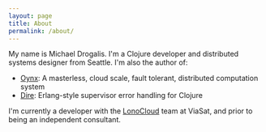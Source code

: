 ```yaml
---
layout: page
title: About
permalink: /about/
---
```


My name is Michael Drogalis. I'm a Clojure developer and distributed systems designer from Seattle. I'm also the author of:
- [Oynx](https://github.com/MichaelDrogalis/onyx): A masterless, cloud scale, fault tolerant, distributed computation system
- [Dire](https://github.com/MichaelDrogalis/dire): Erlang-style supervisor error handling for Clojure

I'm currently a developer with the [LonoCloud](http://www.lonocloud.com/) team at ViaSat, and prior to being an independent consultant.

